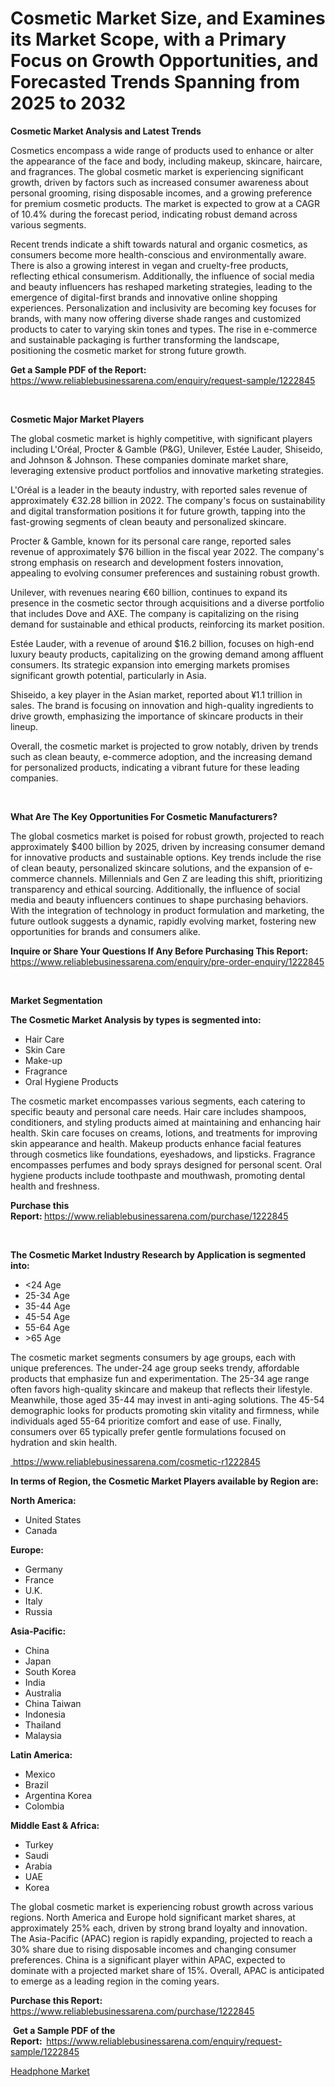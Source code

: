 <p><h1>Cosmetic Market Size, and Examines its Market Scope, with a Primary Focus on Growth Opportunities, and Forecasted Trends Spanning from 2025 to 2032</h1></p><p><strong>Cosmetic Market Analysis and Latest Trends</strong></p>
<p><p>Cosmetics encompass a wide range of products used to enhance or alter the appearance of the face and body, including makeup, skincare, haircare, and fragrances. The global cosmetic market is experiencing significant growth, driven by factors such as increased consumer awareness about personal grooming, rising disposable incomes, and a growing preference for premium cosmetic products. The market is expected to grow at a CAGR of 10.4% during the forecast period, indicating robust demand across various segments.</p><p>Recent trends indicate a shift towards natural and organic cosmetics, as consumers become more health-conscious and environmentally aware. There is also a growing interest in vegan and cruelty-free products, reflecting ethical consumerism. Additionally, the influence of social media and beauty influencers has reshaped marketing strategies, leading to the emergence of digital-first brands and innovative online shopping experiences. Personalization and inclusivity are becoming key focuses for brands, with many now offering diverse shade ranges and customized products to cater to varying skin tones and types. The rise in e-commerce and sustainable packaging is further transforming the landscape, positioning the cosmetic market for strong future growth.</p></p>
<p><strong>Get a Sample PDF of the Report:&nbsp;</strong> <a href="https://www.reliablebusinessarena.com/enquiry/request-sample/1222845?utm_campaign=2383&utm_medium=2&utm_source=Github&utm_content=ia&utm_term=05042025&utm_id=cosmetic">https://www.reliablebusinessarena.com/enquiry/request-sample/1222845</a></p>
<p>&nbsp;</p>
<p><strong>Cosmetic Major Market Players</strong></p>
<p><p>The global cosmetic market is highly competitive, with significant players including L'Oréal, Procter & Gamble (P&G), Unilever, Estée Lauder, Shiseido, and Johnson & Johnson. These companies dominate market share, leveraging extensive product portfolios and innovative marketing strategies. </p><p>L'Oréal is a leader in the beauty industry, with reported sales revenue of approximately €32.28 billion in 2022. The company's focus on sustainability and digital transformation positions it for future growth, tapping into the fast-growing segments of clean beauty and personalized skincare.</p><p>Procter & Gamble, known for its personal care range, reported sales revenue of approximately $76 billion in the fiscal year 2022. The company's strong emphasis on research and development fosters innovation, appealing to evolving consumer preferences and sustaining robust growth.</p><p>Unilever, with revenues nearing €60 billion, continues to expand its presence in the cosmetic sector through acquisitions and a diverse portfolio that includes Dove and AXE. The company is capitalizing on the rising demand for sustainable and ethical products, reinforcing its market position.</p><p>Estée Lauder, with a revenue of around $16.2 billion, focuses on high-end luxury beauty products, capitalizing on the growing demand among affluent consumers. Its strategic expansion into emerging markets promises significant growth potential, particularly in Asia.</p><p>Shiseido, a key player in the Asian market, reported about ¥1.1 trillion in sales. The brand is focusing on innovation and high-quality ingredients to drive growth, emphasizing the importance of skincare products in their lineup.</p><p>Overall, the cosmetic market is projected to grow notably, driven by trends such as clean beauty, e-commerce adoption, and the increasing demand for personalized products, indicating a vibrant future for these leading companies.</p></p>
<p>&nbsp;</p>
<p><strong>What Are The Key Opportunities For Cosmetic Manufacturers?</strong></p>
<p><p>The global cosmetics market is poised for robust growth, projected to reach approximately $400 billion by 2025, driven by increasing consumer demand for innovative products and sustainable options. Key trends include the rise of clean beauty, personalized skincare solutions, and the expansion of e-commerce channels. Millennials and Gen Z are leading this shift, prioritizing transparency and ethical sourcing. Additionally, the influence of social media and beauty influencers continues to shape purchasing behaviors. With the integration of technology in product formulation and marketing, the future outlook suggests a dynamic, rapidly evolving market, fostering new opportunities for brands and consumers alike.</p></p>
<p><strong>Inquire or Share Your Questions If Any Before Purchasing This Report:</strong> <a href="https://www.reliablebusinessarena.com/enquiry/pre-order-enquiry/1222845?utm_campaign=2383&utm_medium=2&utm_source=Github&utm_content=ia&utm_term=05042025&utm_id=cosmetic">https://www.reliablebusinessarena.com/enquiry/pre-order-enquiry/1222845</a></p>
<p>&nbsp;</p>
<p><strong>Market Segmentation</strong></p>
<p><strong>The Cosmetic Market Analysis by types is segmented into:</strong></p>
<p><ul><li>Hair Care</li><li>Skin Care</li><li>Make-up</li><li>Fragrance</li><li>Oral Hygiene Products</li></ul></p>
<p><p>The cosmetic market encompasses various segments, each catering to specific beauty and personal care needs. Hair care includes shampoos, conditioners, and styling products aimed at maintaining and enhancing hair health. Skin care focuses on creams, lotions, and treatments for improving skin appearance and health. Makeup products enhance facial features through cosmetics like foundations, eyeshadows, and lipsticks. Fragrance encompasses perfumes and body sprays designed for personal scent. Oral hygiene products include toothpaste and mouthwash, promoting dental health and freshness.</p></p>
<p><strong>Purchase this Report:&nbsp;</strong><a href="https://www.reliablebusinessarena.com/purchase/1222845?utm_campaign=2383&utm_medium=2&utm_source=Github&utm_content=ia&utm_term=05042025&utm_id=cosmetic">https://www.reliablebusinessarena.com/purchase/1222845</a></p>
<p>&nbsp;</p>
<p><strong>The Cosmetic Market Industry Research by Application is segmented into:</strong></p>
<p><ul><li><24 Age</li><li>25-34 Age</li><li>35-44 Age</li><li>45-54 Age</li><li>55-64 Age</li><li>>65 Age</li></ul></p>
<p><p>The cosmetic market segments consumers by age groups, each with unique preferences. The under-24 age group seeks trendy, affordable products that emphasize fun and experimentation. The 25-34 age range often favors high-quality skincare and makeup that reflects their lifestyle. Meanwhile, those aged 35-44 may invest in anti-aging solutions. The 45-54 demographic looks for products promoting skin vitality and firmness, while individuals aged 55-64 prioritize comfort and ease of use. Finally, consumers over 65 typically prefer gentle formulations focused on hydration and skin health.</p></p>
<p><a href="https://www.reliablebusinessarena.com/cosmetic-r1222845?utm_campaign=2383&utm_medium=2&utm_source=Github&utm_content=ia&utm_term=05042025&utm_id=cosmetic">&nbsp;https://www.reliablebusinessarena.com/cosmetic-r1222845</a></p>
<p><strong>In terms of Region, the Cosmetic Market Players available by Region are:</strong></p>
<p>
    <p> <strong> North America: </strong>
        <ul>
            <li>United States</li>
            <li>Canada</li>
        </ul>
        </p> 
    <p> <strong> Europe: </strong>
        <ul>
            <li>Germany</li>
            <li>France</li>
            <li>U.K.</li>
            <li>Italy</li>
            <li>Russia</li>
        </ul>
        </p> 
    <p> <strong> Asia-Pacific: </strong>
        <ul>
            <li>China</li>
            <li>Japan</li>
            <li>South Korea</li>
            <li>India</li>
            <li>Australia</li>
            <li>China Taiwan</li>
            <li>Indonesia</li>
            <li>Thailand</li>
            <li>Malaysia</li>
        </ul>
        </p> 
    <p> <strong> Latin America: </strong>
        <ul>
            <li>Mexico</li>
            <li>Brazil</li>
            <li>Argentina Korea</li>
            <li>Colombia</li>
        </ul>
        </p> 
    <p> <strong> Middle East & Africa: </strong>
        <ul>
            <li>Turkey</li>
            <li>Saudi</li>
            <li>Arabia</li>
            <li>UAE</li>
            <li>Korea</li>
        </ul>
    </p>
    </p>
<p><p>The global cosmetic market is experiencing robust growth across various regions. North America and Europe hold significant market shares, at approximately 25% each, driven by strong brand loyalty and innovation. The Asia-Pacific (APAC) region is rapidly expanding, projected to reach a 30% share due to rising disposable incomes and changing consumer preferences. China is a significant player within APAC, expected to dominate with a projected market share of 15%. Overall, APAC is anticipated to emerge as a leading region in the coming years.</p></p>
<p><strong>Purchase this Report: </strong><a href="https://www.reliablebusinessarena.com/purchase/1222845?utm_campaign=2383&utm_medium=2&utm_source=Github&utm_content=ia&utm_term=05042025&utm_id=cosmetic">https://www.reliablebusinessarena.com/purchase/1222845</a></p>
<p>&nbsp;<strong>Get a Sample PDF of the Report:&nbsp;&nbsp;</strong><a href="https://www.reliablebusinessarena.com/enquiry/request-sample/1222845?utm_campaign=2383&utm_medium=2&utm_source=Github&utm_content=ia&utm_term=05042025&utm_id=cosmetic">https://www.reliablebusinessarena.com/enquiry/request-sample/1222845</a></p>
<p><strong></strong></p>
<p><p><a href="https://github.com/lehumiston1971679/Market-Research-Report-List-1/blob/main/headphone-market.md?utm_campaign=2383&utm_medium=2&utm_source=Github&utm_content=ia&utm_term=05042025&utm_id=cosmetic">Headphone Market</a></p></p>